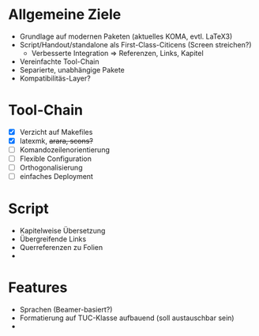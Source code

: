 # Allgemeine Ziele

* Grundlage auf modernen Paketen (aktuelles KOMA, evtl. LaTeX3)
* Script/Handout/standalone als First-Class-Citicens (Screen streichen?)
    * Verbesserte Integration => Referenzen, Links, Kapitel
* Vereinfachte Tool-Chain
* Separierte, unabhängige Pakete
* Kompatibilitäs-Layer?

# Tool-Chain
* [x] Verzicht auf Makefiles
* [x] latexmk, ~~arara, scons?~~
* [ ] Komandozeilenorientierung
* [ ] Flexible Configuration
* [ ] Orthogonalisierung
* [ ] einfaches Deployment

# Script
* Kapitelweise Übersetzung
* Übergreifende Links
* Querreferenzen zu Folien
* 

# Features
* Sprachen (Beamer-basiert?)
* Formatierung auf TUC-Klasse aufbauend (soll austauschbar sein)
* 

